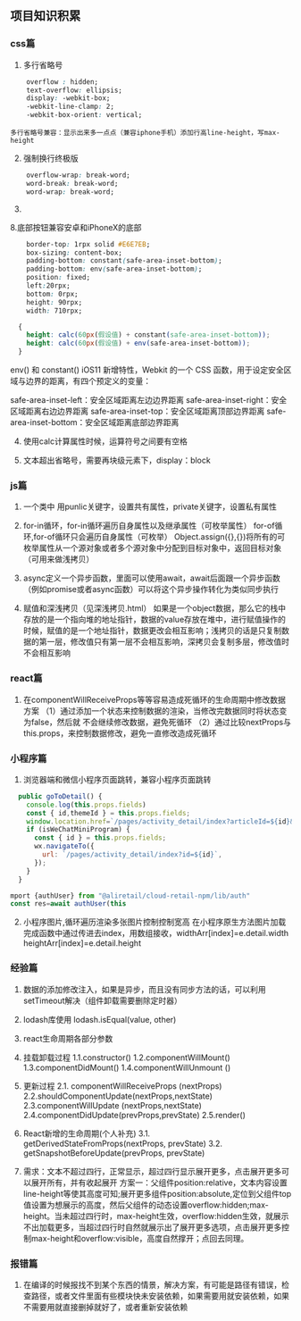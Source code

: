 ## 项目知识积累

### css篇

1.  多行省略号
```css
    overflow : hidden;
    text-overflow: ellipsis;
    display: -webkit-box;
    -webkit-line-clamp: 2;
    -webkit-box-orient: vertical;
``` 
    多行省略号兼容：显示出来多一点点（兼容iphone手机）添加行高line-height，写max-height

2. 强制换行终极版
```css
    overflow-wrap: break-word;
    word-break: break-word;
    word-wrap: break-word;
```
3.  
8.底部按钮兼容安卓和iPhoneX的底部
```css
    border-top: 1rpx solid #E6E7EB;
    box-sizing: content-box;
    padding-bottom: constant(safe-area-inset-bottom);
    padding-bottom: env(safe-area-inset-bottom);
    position: fixed;
    left:20rpx;
    bottom: 0rpx;
    height: 90rpx;
    width: 710rpx;
```
```css
  {
    height: calc(60px(假设值) + constant(safe-area-inset-bottom));
    height: calc(60px(假设值) + env(safe-area-inset-bottom));
  }
```
  env() 和 constant()
  iOS11 新增特性，Webkit 的一个 CSS 函数，用于设定安全区域与边界的距离，有四个预定义的变量：

  safe-area-inset-left：安全区域距离左边边界距离
  safe-area-inset-right：安全区域距离右边边界距离
  safe-area-inset-top：安全区域距离顶部边界距离
  safe-area-inset-bottom：安全区域距离底部边界距离

4.  使用calc计算属性时候，运算符号之间要有空格

5.  文本超出省略号，需要再块级元素下，display：block


### js篇

1. 一个类中 用punlic关键字，设置共有属性，private关键字，设置私有属性

2. for-in循环，for-in循环遍历自身属性以及继承属性（可枚举属性）
   for-of循环,for-of循环只会遍历自身属性（可枚举）
   Object.assign({},{})将所有的可枚举属性从一个源对象或者多个源对象中分配到目标对象中，返回目标对象（可用来做浅拷贝）

3. async定义一个异步函数，里面可以使用await，await后面跟一个异步函数（例如promise或者async函数）可以将这个异步操作转化为类似同步执行

4. 赋值和深浅拷贝（见深浅拷贝.html）
如果是一个object数据，那么它的栈中存放的是一个指向堆的地址指针，数据的value存放在堆中，进行赋值操作的时候，赋值的是一个地址指针，数据更改会相互影响；浅拷贝的话是只复制数据的第一层，修改值只有第一层不会相互影响，深拷贝会复制多层，修改值时不会相互影响


### react篇

1. 在componentWillReceiveProps等等容易造成死循环的生命周期中修改数据方案
    （1）通过添加一个状态来控制数据的渲染，当修改完数据同时将状态变为false，然后就
      不会继续修改数据，避免死循环
    （2）通过比较nextProps与this.props，来控制数据修改，避免一直修改造成死循环


### 小程序篇

1.  浏览器端和微信小程序页面跳转，兼容小程序页面跳转
```js
  public goToDetail() {
    console.log(this.props.fields)
    const { id,themeId } = this.props.fields;
    window.location.href=`/pages/activity_detail/index?articleId=${id}&activityType=${themeId}`;
    if (isWeChatMiniProgram) {
      const { id } = this.props.fields;
      wx.navigateTo({
        url: `/pages/activity_detail/index?id=${id}`,
      });
    }
  }

mport {authUser} from "@aliretail/cloud-retail-npm/lib/auth"
const res=await authUser(this
```
2.  小程序图片,循环遍历渲染多张图片控制控制宽高
    在小程序原生方法图片加载完成函数中通过传进去index，用数组接收，widthArr[index]=e.detail.width heightArr[index]=e.detail.height



### 经验篇

1. 数据的添加修改注入，如果是异步，而且没有同步方法的话，可以利用setTimeout解决（组件卸载需要删除定时器）

2. lodash库使用
lodash.isEqual(value, other)

3.  react生命周期各部分参数
  1. 挂载卸载过程
  1.1.constructor()
  1.2.componentWillMount()
  1.3.componentDidMount()
  1.4.componentWillUnmount ()
  2. 更新过程
  2.1. componentWillReceiveProps (nextProps)
  2.2.shouldComponentUpdate(nextProps,nextState)
  2.3.componentWillUpdate (nextProps,nextState)
  2.4.componentDidUpdate(prevProps,prevState)
  2.5.render()
  3. React新增的生命周期(个人补充)
  3.1. getDerivedStateFromProps(nextProps, prevState)
  3.2. getSnapshotBeforeUpdate(prevProps, prevState)

  4. 需求：文本不超过四行，正常显示，超过四行显示展开更多，点击展开更多可以展开所有，并有收起展开
      方案一：父组件position:relative，文本内容设置line-height等使其高度可知;展开更多组件position:absolute,定位到父组件top值设置为想展示的高度，然后父组件的动态设置overflow:hidden;max-height。当未超过四行时，max-height生效，overflow:hidden生效，就展示不出加载更多，当超过四行时自然就展示出了展开更多选项，点击展开更多控制max-height和overflow:visible，高度自然撑开；点回去同理。



### 报错篇

1.  在编译的时候报找不到某个东西的情景，解决方案，有可能是路径有错误，检查路径，或者文件里面有些模块快未安装依赖，如果需要用就安装依赖，如果不需要用就直接删掉就好了，或者重新安装依赖



